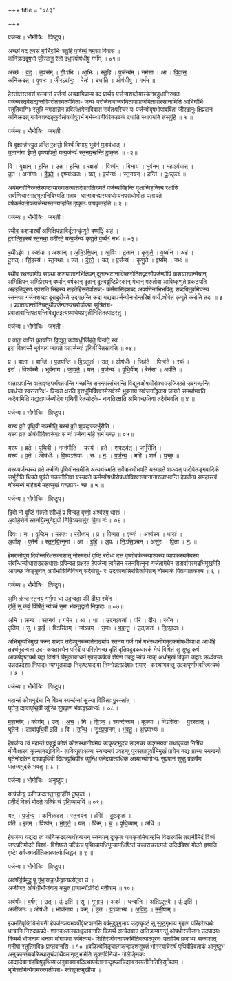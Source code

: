 +++
title = "०८३"

+++


पर्जन्यः। भौमोत्रिः। त्रिष्टुप्।

अच्छा॑ वद त॒वसं॑ गी॒र्भिरा॒भिः स्तु॒हि प॒र्जन्यं॒ नम॒सा वि॑वास ।  
कनि॑क्रदद्वृष॒भो जी॒रदा॑नू॒ रेतो॑ दधा॒त्योष॑धीषु॒ गर्भ॑म् ॥ ०१॥

अच्छ॑ । व॒द॒ । त॒वस॑म् । गीः॒ऽभिः । आ॒भिः । स्तु॒हि । प॒र्जन्य॑म् । नम॑सा । आ । वि॒वा॒स॒ ।  
कनि॑क्रदत् । वृ॒ष॒भः । जी॒रऽदा॑नुः । रेतः॑ । द॒धा॒ति॒ । ओष॑धीषु । गर्भ॑म् ॥

हेस्तोतस्तवसं बलवन्तं पर्जन्यं अच्छाभिप्राप्य वद प्रार्थय पर्जन्यशब्दोयास्केनबहुधानिरुक्तः पर्जन्यस्तृपेराद्यन्तविपरीतस्यतर्पयिता- जन्यः परोजेतावाजरयितावाप्रार्जयितावारसानामिति आभिर्गीर्भिः स्तुतिवाग्भिः स्तुहि नमसान्नेन हविर्लक्षणेनाविवास सर्वतःपरिचर यः पर्जन्योवृषभोपांवर्षिता जीरदानुः क्षिप्रदानः कनिक्रदत् गर्जनशब्दङ्कुर्वन्नोषधीषुगर्भं गर्भस्थानीयंरेतउदकं दधाति स्थापयति तंस्तुहि ॥ १ ॥

पर्जन्यः। भौमोत्रिः। जगती।

वि वृ॒क्षान्ह॑न्त्यु॒त ह॑न्ति र॒क्षसो॒ विश्वं॑ बिभाय॒ भुव॑नं म॒हाव॑धात् ।  
उ॒ताना॑गा ईषते॒ वृष्ण्या॑वतो॒ यत्प॒र्जन्यः॑ स्त॒नय॒न्हन्ति॑ दु॒ष्कृतः॑ ॥ ०२॥

वि । वृ॒क्षान् । ह॒न्ति॒ । उ॒त । ह॒न्ति॒ । र॒क्षसः॑ । विश्व॑म् । बि॒भा॒य॒ । भुव॑नम् । म॒हाऽव॑धात् ।  
उ॒त । अना॑गाः । ई॒ष॒ते॒ । वृष्ण्य॑ऽवतः । यत् । प॒र्जन्यः॑ । स्त॒नय॑न् । हन्ति॑ । दुः॒ऽकृतः॑ ॥

अयंमन्त्रोनिरुक्तेस्पष्टव्याख्यातत्वात्तदेवात्रलिख्यते पर्जन्यःविहन्ति वृक्षान्विहन्तिच रक्षांसि सर्वाणिचास्माद्भूतानिबिभ्यति महाव- धान्महान्ह्यस्यवधोप्यनपराधोभीतः पलायते वर्षकर्मवतोयत्पर्जन्यस्तनयन्हन्ति दुष्कृतः पापकृतइति ॥ २ ॥

पर्जन्यः। भौमोत्रिः। जगती।

र॒थीव॒ कश॒याश्वाँ॑ अभिक्षि॒पन्ना॒विर्दू॒तान्कृ॑णुते व॒र्ष्याँ॒३॒॑ अह॑ ।  
दू॒रात्सिं॒हस्य॑ स्त॒नथा॒ उदी॑रते॒ यत्प॒र्जन्यः॑ कृणु॒ते व॒र्ष्यं१॒॑ नभः॑ ॥ ०३॥

र॒थीऽइ॑व । कश॑या । अश्वा॑न् । अ॒भि॒ऽक्षि॒पन् । आ॒विः । दू॒तान् । कृ॒णु॒ते॒ । व॒र्ष्या॑न् । अह॑ ।  
दू॒रात् । सिं॒हस्य॑ । स्त॒नथाः॑ । उत् । ई॒र॒ते॒ । यत् । प॒र्जन्यः॑ । कृ॒णु॒ते । व॒र्ष्य॑म् । नभः॑ ॥

रथीव रथस्वामीव सयथा कशयाशानभिक्षिपन् दूतान्भटानाविष्करोतितद्वदसौपर्जन्योपि कशयाश्वान्मेघान् अभिक्षिपन् अभिप्रेरयन् वर्ष्यान् वर्षकान् दूतान् दूतवद्वृष्टिप्रेरकान् मेघान् मरुतोवा आविष्कृणुते प्रकटयति अहइतिपूरणः एवंसति सिंहस्य सहतेर्हिसतेर्वाशब्द- कर्मणःसिंहशब्दः अवर्षणेनाभिभवितुः शब्दयितुर्वामेघस्य स्तनथाः गर्जनशब्दाः दूरादुदीरते उद्गछन्ति कदा यद्यदापर्जन्योनभोन्तरिक्षं वर्ष्यं व्र्षोपेतं कृणुते करोति तदा ॥ ३ ॥ प्रवातावान्तीतिचतुर्थीपर्जन्यस्यचरोर्याज्या सूत्रितंच-प्रवातावान्तिपतयन्तिविद्युतइत्यग्र्याधेयप्रभृतीनितितत्पाठस्तु ।

पर्जन्यः। भौमोत्रिः। जगती।

प्र वाता॒ वान्ति॑ प॒तय॑न्ति वि॒द्युत॒ उदोष॑धी॒र्जिह॑ते॒ पिन्व॑ते॒ स्वः॑ ।  
इरा॒ विश्व॑स्मै॒ भुव॑नाय जायते॒ यत्प॒र्जन्यः॑ पृथि॒वीं रेत॒साव॑ति ॥ ०४॥

प्र । वाताः॑ । वान्ति॑ । प॒तय॑न्ति । वि॒ऽद्युतः॑ । उत् । ओष॑धीः । जिह॑ते । पिन्व॑ते । स्वः॑ ।  
इरा॑ । विश्व॑स्मै । भुव॑नाय । जा॒य॒ते॒ । यत् । प॒र्जन्यः॑ । पृ॒थि॒वीम् । रेत॑सा । अव॑ति ॥

वाताःप्रवान्ति वातावृष्ट्यर्थंपतयन्ति गच्छन्ति समन्तात्संचरन्ति विद्युतओषधीरोषधयउज्जिहते उद्गच्छन्ति प्रवर्धन्ते स्वरन्तरिक्षं- पिन्वते क्षरति इराभूमिर्विश्वस्मैसर्वस्मै भुवनाय सर्वजगद्धिताय जायते समर्थाभवति कदैवामिति यद्यदापर्जन्योदेवः पृथिवीं रेतसोदके- नावतिरक्षति अभिगच्छतिवा तदैवंभवति ॥ ४ ॥

पर्जन्यः। भौमोत्रिः। त्रिष्टुप्।

यस्य॑ व्र॒ते पृ॑थि॒वी नन्न॑मीति॒ यस्य॑ व्र॒ते श॒फव॒ज्जर्भु॑रीति ।  
यस्य॑ व्र॒त ओष॑धीर्वि॒श्वरू॑पाः॒ स नः॑ पर्जन्य॒ महि॒ शर्म॑ यच्छ ॥ ०५॥

यस्य॑ । व्र॒ते । पृ॒थि॒वी । नम्न॑मीति । यस्य॑ । व्र॒ते । श॒फऽव॑त् । जर्भु॑रीति ।  
यस्य॑ । व्र॒ते । ओष॑धीः । वि॒श्वऽरू॑पाः । सः । नः॒ । प॒र्ज॒न्य॒ । महि॑ । शर्म॑ । य॒च्छ॒ ॥

यस्यपर्जन्यस्य व्रते कर्मणि पृथिवीनन्नमीति अत्यर्थन्नमति सर्वेषामधोभवति यस्यव्रते शफवत् पादोपेतङ्गवादिकं जर्भुरीति भ्रियते पूर्यते गच्छतीतिवा यस्यव्रते कर्मण्योषधीरोषध्योविश्वरूपानानारूपाभवन्ति हेपर्जन्य समहांस्त्वं नोस्मभ्यं महिशर्म महत्सुखं यच्छप्रय- च्छ ॥ ५ ॥

पर्जन्यः। भौमोत्रिः। त्रिष्टुप्।

दि॒वो नो॑ वृ॒ष्टिं म॑रुतो ररीध्वं॒ प्र पि॑न्वत॒ वृष्णो॒ अश्व॑स्य॒ धाराः॑ ।  
अ॒र्वाङे॒तेन॑ स्तनयि॒त्नुनेह्य॒पो नि॑षि॒ञ्चन्नसु॑रः पि॒ता नः॑ ॥ ०६॥

दि॒वः । नः॒ । वृ॒ष्टिम् । म॒रु॒तः॒ । र॒री॒ध्व॒म् । प्र । पि॒न्व॒त॒ । वृष्णः॑ । अश्व॑स्य । धाराः॑ ।  
अ॒र्वाङ् । ए॒तेन॑ । स्त॒न॒यि॒त्नुना॑ । आ । इ॒हि॒ । अ॒पः । नि॒ऽसि॒ञ्चन् । असु॑रः । पि॒ता । नः॒ ॥

हेमरुतोयूयं दिवोन्तरिक्षसकाशात् नोस्मदर्थं वृष्टिं ररीध्वं दत्त वृष्णोवर्षकस्याश्वस्य व्यापकस्यमेघस्य संबन्धिन्योधाराउदकधाराः प्रपिन्वत प्रक्षरत हेपर्जन्य त्वमेतेन स्तनयित्नुना गर्जतामेघेन सहार्वागस्मदभिमुखमेहि आगच्छ किङ्कुर्वन् अपोंभांसिनिषिंचन् सदेवोसु- रः उदकानान्निरसितापिसन् नोस्माकं पितापालकश्च ॥ ६ ॥

पर्जन्यः। भौमोत्रिः। त्रिष्टुप्।

अ॒भि क्र॑न्द स्त॒नय॒ गर्भ॒मा धा॑ उद॒न्वता॒ परि॑ दीया॒ रथे॑न ।  
दृतिं॒ सु क॑र्ष॒ विषि॑तं॒ न्य॑ञ्चं स॒मा भ॑वन्तू॒द्वतो॑ निपा॒दाः ॥ ०७॥

अ॒भि । क्र॒न्द॒ । स्त॒नय॑ । गर्भ॑म् । आ । धाः॒ । उ॒द॒न्ऽवता॑ । परि॑ । दी॒य॒ । रथे॑न ।  
दृति॑म् । सु । क॒र्ष॒ । विऽसि॑तम् । न्य॑ञ्चम् । स॒माः । भ॒व॒न्तु॒ । उ॒त्ऽवतः॑ । नि॒ऽपा॒दाः ॥

अभिभूम्यभिमुखं क्रन्द शब्दय तदेवपुनरुच्यतेदार्ढ्याय स्तनय गर्ज गर्भं गर्भस्थानीयमुदकमोषधीष्वाधाः आधेहि तदर्थमुदन्वता उद- कवतारथेन परिदीय परितोगच्छ दृतिं दृतिवदुदकधारकं मेघं विषितं सु सुष्ठु कर्ष आकर्षवृष्ट्यर्थं यद्वा विषितं विमुक्तबन्धनं एवङ्कर्षएवं शेषेण तंबद्धं न्यंचं न्यक् अधोमुखं विकृत उद्वतः ऊर्ध्ववन्तः उन्नतप्रदेशाः निपादाः न्यग्भूतपादाः निकृष्टपादावा निम्नोन्नतप्रदेशाः समाए- कस्थाभवन्तु उदकपूर्णाभवन्त्वित्यर्थः ॥ ७ ॥

पर्जन्यः। भौमोत्रिः। त्रिष्टुप्।

म॒हान्तं॒ कोश॒मुद॑चा॒ नि षि॑ञ्च॒ स्यन्द॑न्तां कु॒ल्या विषि॑ताः पु॒रस्ता॑त् ।  
घृ॒तेन॒ द्यावा॑पृथि॒वी व्यु॑न्धि सुप्रपा॒णं भ॑वत्व॒घ्न्याभ्यः॑ ॥ ०८॥

म॒हान्त॑म् । कोश॑म् । उत् । अ॒च॒ । नि । सि॒ञ्च॒ । स्यन्द॑न्ताम् । कु॒ल्याः । विऽसि॑ताः । पु॒रस्ता॑त् ।  
घृ॒तेन॑ । द्यावा॑पृथि॒वी इति॑ । वि । उ॒न्धि॒ । सु॒ऽप्र॒पा॒नम् । भ॒व॒तु॒ । अ॒घ्न्याभ्यः॑ ॥

हेपर्जन्य त्वं महान्तं प्रवृद्धं कोशं कोशस्थानीयंमेघं उत्कृष्टमुदच उद्गच्छ उद्गमयवा तथाकृत्वा निषिंच नीचैःक्षारय कुल्यानद्योविषि- ताविष्यूताःसत्यः स्यन्दन्तां प्रवहन्तु पुरस्तात्पूर्वाभिमुखं प्रायेण नद्यः प्राच्यः स्यन्दन्ते घृतेनोदकेन द्यावापृथिवी दिवंचप्रुथिवींच व्युन्धि क्लेदयात्यधिकं अघ्र्याभ्योगोभ्यः सुप्रपानं सुष्ठु प्रकर्षेण पातव्यमुदकं भवतु ॥ ८ ॥

पर्जन्यः। भौमोत्रिः। अनुष्टुप्।

यत्प॑र्जन्य॒ कनि॑क्रदत्स्त॒नय॒न्हंसि॑ दु॒ष्कृतः॑ ।  
प्रती॒दं विश्वं॑ मोदते॒ यत्किं च॑ पृथि॒व्यामधि॑ ॥ ०९॥

यत् । प॒र्ज॒न्य॒ । कनि॑क्रदत् । स्त॒नय॑न् । हंसि॑ । दुः॒ऽकृतः॑ ।  
प्रति॑ । इ॒दम् । विश्व॑म् । मो॒द॒ते॒ । यत् । किम् । च॒ । पृ॒थि॒व्याम् । अधि॑ ॥

हेपर्जन्य यद्यदा त्वं कनिक्रददत्यर्थंशब्दयन् स्तनयन् दुष्कृतः पापकृतोमेघान्हंसि विदारयसि तदानीमिदं विश्वं जग्त्प्रतिमोदते विश्वं- विशेष्यते यत्किंच पृथिव्यामधिभूम्यामधिष्ठितं यच्चराचरात्मकं तदिदंविश्वं मोदते हृष्यति वृष्टेः सर्वजगत्प्रीतिकारणत्वंप्रसिद्धम् ॥ ९ ॥

पर्जन्यः। भौमोत्रिः। त्रिष्टुप्।

अव॑र्षीर्व॒र्षमुदु॒ षू गृ॑भा॒याक॒र्धन्वा॒न्यत्ये॑त॒वा उ॑ ।  
अजी॑जन॒ ओष॑धी॒र्भोज॑नाय॒ कमु॒त प्र॒जाभ्यो॑ऽविदो मनी॒षाम् ॥ १०॥

अव॑र्षीः । व॒र्षम् । उत् । ऊं॒ इति॑ । सु । गृ॒भा॒य॒ । अकः॑ । धन्वा॑नि । अति॑ऽए॒त॒वै । ऊं॒ इति॑ ।  
अजी॑जनः । ओष॑धीः । भोज॑नाय । कम् । उ॒त । प्र॒ऽजाभ्यः॑ । अ॒वि॒दः॒ । म॒नी॒षाम् ॥

इयमतिवृष्टिविमोचनी हेपर्जन्यत्वमवर्षीर्वृष्टवानसि वर्षमुदुषूगृभाय उदुत्कृष्टं सु सुष्ठुगृभाय गृहाण परिहरेत्यर्थः धन्वानि निरुदकप्रदे- शानकःजलवतःकृतवानसि किमर्थं अत्येतवाउ अतिक्रम्यगन्तुं ओषधीरजीजनः उदपादयः किमर्थं भोजनाय धनाय भोगायवा कमित्ययं- शिशिरंजीवनायकमितिवत्पादपूरणः उतापिच प्रजाभ्यः सकाशात् मनीषां स्तुतिमविदः प्राप्तवानसि ॥ १० ॥बळित्थेतितृचात्मकन्द्वादशंसूक्तं भौमस्यात्रेरार्षं पृथिवीदेवताकं आनुष्टुभं अनुक्रान्तंचबळित्थातृचंपार्थिवमानुष्टुभमिति सूक्तविनियो- गोलैङ्गिकः आद्यादेवानांहविःषुपृथिव्याअनुवाक्याबळित्थापर्वतानान्दृह्ळाचिद्यावनस्पतीनितिहिसूत्रितम् । भूमिस्तोमेत्येषामरुत्वतीयश- स्त्रेसूक्तमुखीया ।